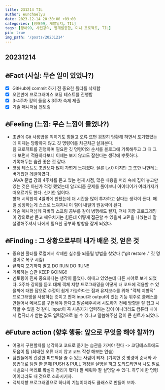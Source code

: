 ```yaml
---
title: 231214 TIL
author: eunchaelyu
date: 2023-12-14 20:30:00 +09:00
categories: [항해99, 개발일지, TIL]
tags: [항해99, 사전강의, 웹개발종합, 미니 프로젝트, TIL]
pin: true
img_path: '/posts/20231214'
---
```


## 20231214
## 🔥Fact (사실: 무슨 일이 있었나?)    
- [x] GitHub에 commit 하기 전 중요한 폴더를 삭제함 
- [x] 오랜만에 프로그래머스 코딩 테스트를 진행함
- [x] 3-4주차 강의 들음 & 3주차 숙제 제출
- [x] 기술 매니저님 멘토링

## 🔥Feeling (느낌: 무슨 느낌이 들었나?)      
  - 초반에 Git 사용법을 익히기도 힘들고 오류 뜨면 굉장히 당황해 하면서 포기했었는데 이제는 당황하지 않고 깃 명령어를 차근차근 살펴본다.           
    팀 프로젝트를 진행하며 필요한 깃 명령어와 순서를 블로그에 기록해두고 그 때 그 때 보면서 적용하다보니 이제는 보지 않고도 잘한다는 생각에 뿌듯하다.           
    기록해두는 습관 좋은 것 같다.    
  - 코딩 테스트도 초반보다 많이 가볍게 느껴졌다. 물론 Lv.0 이지만 그 또한 나한테는 버거웠던 레벨이였다.       
    JAVA 문법 강의 4주차를 듣고 있는 현재 시점, 많은 내용을 머리 속에 집어 놓고만 있는 것은 아닌가 걱정 했었는데 알고리즘 문제를 풀어보니 아이디어가 여러가지가 떠오르기도 한다. 신기한 일이다.      
    항해 시작한지 4일밖에 안됐는데 더 시간을 많이 투자하고 싶다는 생각이 든다. 매일 성장하는게 스스로 느껴지니 이 힘이 내일의 원동력이 된다.        
  - 기술 매니저님께 자바와 스프링 공부를 같이 병행해도 될지, 객체 지향 프로그래밍이 강의로만 듣고 깨우치기는 힘든데 어떻게 접근할 수 있을까 고민을 나눴는데 잘 설명해주셔서 나에게 필요한 공부와 방향을 잡게 되었다.

## 🔥Finding : 그 상황으로부터 내가 배운 것, 얻은 것     
  - 중요한 폴더를 로컬에서 삭제한 실수를 되돌릴 방법을 찾았다 ("git restore ." 깃 명령어로 복구 시킴) 
  - 끝까지 포기하지 말고 DO RUN DO RUN!!
  - 기록하는 습관 KEEP GOING!!
  - 멘토링이 진짜 중요하다는 생각이 들었다. 헤매고 있었는데 다른 시야로 보게 되었다.
    3주차 강의를 듣고 대체 객체 지향 프로그래밍을 어떻게 내 코드에 적용할 수 있을까에 대한 답으로 수정이 쉽게 가능하다는 점과 유지보수를 위해 "객체 지향적" 프로그래밍을 사용하는 것이고
    먼저 input과 output이 있는 기능 위주로 클래스를 만들어서 메서드를 구현해야 한다고 말씀해주셔서 시도하기 전에 방향을 잘 잡고 시작할 수 있을 것 같다. 
    input이 꼭 사용자가 입력하는 값이 아니더라도 컴퓨터 내에서 컴퓨터가 받는 값도 입력값으로 볼 수 있다고 말씀해주신 점이 큰 힌트가 되었다. 

## 🔥Future action (향후 행동: 앞으로 무엇을 해야 할까?)         
  - 어떻게 구현할지를 생각하고 코드로 옮기는 습관을 가져야 한다 -> 코딩테스트에도 도움이 됨 (최대한 오류 내지 않고 코드 작성 해보는 연습) 
  - 팀원들에게 건강한 피드백을 줄 수 있는 사람이 되자. (기록한 깃 명령어 순서와 사용법대로 팀원 한 분께 PUSH & PULL 과정을 설명을 하고 도와드리면서 나도 말로 내뱉으니 머리로 확실히 정리가 됐다)
    잘 배워야 잘 설명할 수 있다. 하루에 한 명령어이더라도 내 것으로 소화시키자.
  - 객체지향 프로그래밍으로 하나의 기능이더라도 클래스로 만들어 보자.


